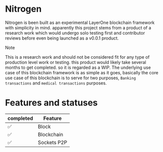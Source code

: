 # Nitrogen
Nitrogen is been built as an experimental LayerOne blockchain framework with simplicity in mind. apparently this project stems from a product of a research work which would undergo solo testing first and contributor reviews before even being launched as a v0.0.1 product.

> [!NOTE]  
>
> This is a research work and should not be considered fit for any type of production level work or testing. this product would likely take several months to get completed. so it is regarded as a WIP. The underlying use case of this blockchain framework is as simple as it goes, basically the core use case of this blockchain is to serve for two purposes, ```Banking transactions``` and ```medical transactions``` purposes.

# Features and statuses
| completed     | Feature |
| ---        | ---       |
| :white_check_mark: | Block      |
| :white_check_mark: | Blockchain  |
| :white_check_mark: | Sockets P2P |